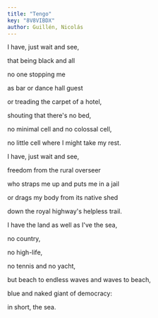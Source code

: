```yaml
---
title: "Tengo"
key: "8V8VIBDX"
author: Guillén, Nicolás
---
```

<div data-schema-version="8"><p>I have, just wait and see,</p> <p>that being black and all</p> <p>no one stopping me</p> <p>as bar or dance hall guest</p> <p>or treading the carpet of a hotel,</p> <p>shouting that there's no bed,</p> <p>no minimal cell and no colossal cell,</p> <p>no little cell where I might take my rest.</p> <p></p> <p>I have, just wait and see,</p> <p>freedom from the rural overseer</p> <p>who straps me up and puts me in a jail</p> <p>or drags my body from its native shed</p> <p>down the royal highway's helpless trail.</p> <p></p> <p>I have the land as well as I've the sea,</p> <p>no country,</p> <p>no high-life,</p> <p>no tennis and no yacht,</p> <p>but beach to endless waves and waves to beach,</p> <p>blue and naked giant of democracy:</p> <p>in short, the sea.</p> </div>